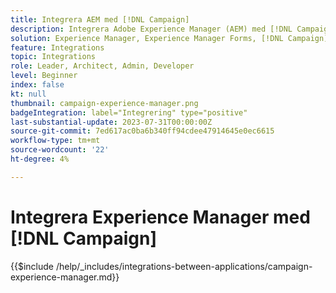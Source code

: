 ```yaml
---
title: Integrera AEM med [!DNL Campaign]
description: Integrera Adobe Experience Manager (AEM) med [!DNL Campaign] skapa och hantera e-postkampanjer.
solution: Experience Manager, Experience Manager Forms, [!DNL Campaign], [!DNL Campaign] v8, [!DNL Campaign] Standard, [!DNL Campaign] Classic v7
feature: Integrations
topic: Integrations
role: Leader, Architect, Admin, Developer
level: Beginner
index: false
kt: null
thumbnail: campaign-experience-manager.png
badgeIntegration: label="Integrering" type="positive"
last-substantial-update: 2023-07-31T00:00:00Z
source-git-commit: 7ed617ac0ba6b340ff94cdee47914645e0ec6615
workflow-type: tm+mt
source-wordcount: '22'
ht-degree: 4%

---
```



# Integrera Experience Manager med [!DNL Campaign]

{{$include /help/_includes/integrations-between-applications/campaign-experience-manager.md}}
